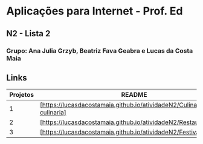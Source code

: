 # Aplicações para Internet - Prof. Ed
## N2 - Lista 2
### Grupo: Ana Julia Grzyb, Beatriz Fava Geabra e Lucas da Costa Maia

## Links


| Projetos | README |
| ------ | ------ |
| 1 | [https://lucasdacostamaia.github.io/atividadeN2/Culinaria/site-culinaria] |
| 2 | [https://lucasdacostamaia.github.io/atividadeN2/Restaurante/] |
| 3 | [https://lucasdacostamaia.github.io/atividadeN2/Festival/3hotsite] |
